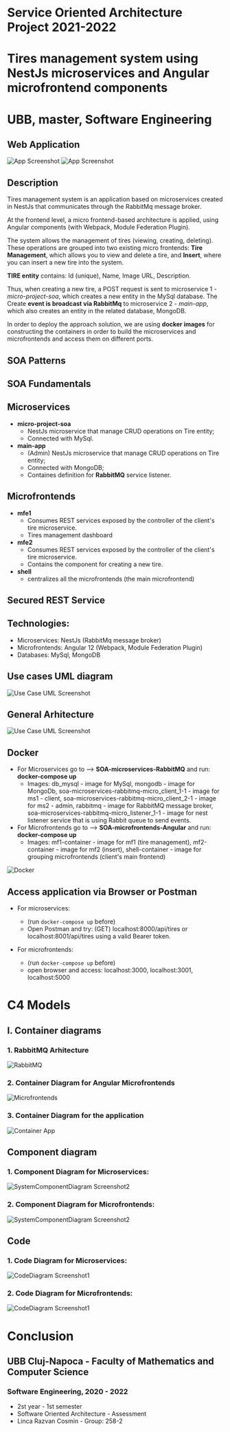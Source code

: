 # Service Oriented Architecture Project 2021-2022
# Tires management system using NestJs microservices and Angular microfrontend components
# UBB, master, Software Engineering

## Web Application
![App Screenshot](documentation/1.jpg)
![App Screenshot](documentation/2.jpg)

## Description
Tires management system is an application based on microservices created in NestJs that communicates through the RabbitMq message broker.

At the frontend level, a micro frontend-based architecture is applied, using Angular components (with Webpack, Module Federation Plugin).

The system allows the management of tires (viewing, creating, deleting). These operations are grouped into two existing micro frontends: **Tire Management**, which allows you to view and delete a tire, and **Insert**, where you can insert a new tire into the system.

**TIRE entity** contains: Id (unique), Name, Image URL, Description.

Thus, when creating a new tire, a POST request is sent to microservice 1 - *micro-project-soa*, which creates a new entity in the MySql database. The Create **event is broadcast via RabbitMq** to microservice 2 - *main-app*, which also creates an entity in the related database, MongoDB.

In order to deploy the approach solution, we are using **docker images** for constructing the containers in order to build the microservices and microfrontends and access them on different ports.

## SOA Patterns

## SOA Fundamentals

## Microservices
- **micro-project-soa** 
    - NestJs microservice that manage CRUD operations on Tire entity; 
    - Connected with MySql.
- **main-app**
    - (Admin) NestJs microservice that manage CRUD operations on Tire entity; 
    - Connected with MongoDB;
    - Containes definition for **RabbitMQ** service listener.
    
## Microfrontends
- **mfe1** 
    - Consumes REST services exposed by the controller of the client's tire microservice.
    - Tires management dashboard
- **mfe2** 
    - Consumes REST services exposed by the controller of the client's tire microservice.
    - Contains the component for creating a new tire.
- **shell**
    - centralizes all the microfrontends (the main microfrontend)

## Secured REST Service

## Technologies:
- Microservices: NestJs (RabbitMq message broker)
- Microfrontends: Angular 12 (Webpack, Module Federation Plugin)
- Databases: MySql, MongoDB

## Use cases UML diagram
![Use Case UML Screenshot](documentation/tires_uml.png)

## General Arhitecture
![Use Case UML Screenshot](documentation/app_arhitecture.jpg)

## Docker
- For Microservices go to --> **SOA-microservices-RabbitMQ** and run: **docker-compose up**
    - Images: db_mysql - image for MySql, mongodb - image for MongoDb, soa-microservices-rabbitmq-micro_client_1-1 - image for ms1 - client,  soa-microservices-rabbitmq-micro_client_2-1 - image for ms2 - admin, 
    rabbitmq - image for RabbitMQ message broker, soa-microservices-rabbitmq-micro_listener_1-1 - image for nest listener service that is using Rabbit queue to send events. 
- For Microfrontends go to --> **SOA-microfrontends-Angular** and run: **docker-compose up**
    - Images: mf1-container - image for mf1 (tire management), mf2-container - image for mf2 (insert), 
    shell-container - image for grouping microfrontends (client's main frontend)

![Docker](documentation/docker.jpg)

## Access application via Browser or Postman
- For microservices:
    - (run ``` docker-compose up ``` before)
    - Open Postman and try: (GET) localhost:8000/api/tires or localhost:8001/api/tires using a valid Bearer token.

- For microfrontends:
    - (run ``` docker-compose up ``` before)
    - open browser and access: localhost:3000, localhost:3001, localhost:5000

# C4 Models
## I. Container diagrams
### 1. RabbitMQ Arhitecture
![RabbitMQ](documentation/rabbitmq-implementation.png)

### 2. Container Diagram for Angular Microfrontends
![Microfrontends](documentation/MFS_c4Model.png)

### 3. Container Diagram for the application
![Container App](documentation/app-c4model.png)

## Component diagram

### 1. Component Diagram for Microservices:
![SystemComponentDiagram Screenshot2]()

### 2. Component Diagram for Microfrontends:
![SystemComponentDiagram Screenshot2]()

## Code
### 1. Code Diagram for Microservices:
![CodeDiagram Screenshot1]()

### 2. Code Diagram for Microfrontends:
![CodeDiagram Screenshot1]()

# Conclusion 


## UBB Cluj-Napoca - Faculty of Mathematics and Computer Science
### Software Engineering, 2020 - 2022
- 2st year - 1st semester
- Software Oriented Architecture - Assessment
- Linca Razvan Cosmin - Group: 258-2